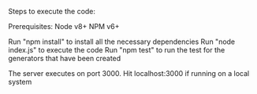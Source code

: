 Steps to execute the code:

Prerequisites:
Node v8+
NPM v6+


Run "npm install" to install all the necessary dependencies
Run "node index.js" to execute the code
Run "npm test" to run the test for the generators that have been created

The server executes on port 3000. Hit localhost:3000 if running on a local system
